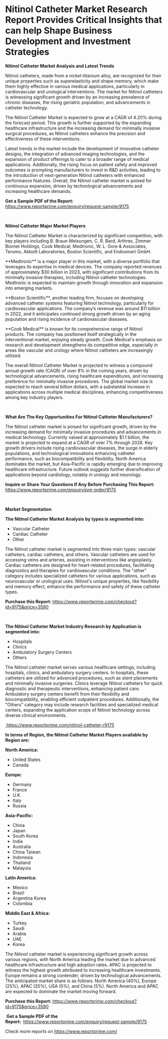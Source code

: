 <p><h1>Nitinol Catheter Market Research Report Provides Critical Insights that can help Shape Business Development and Investment Strategies</h1></p><p><strong>Nitinol Catheter Market Analysis and Latest Trends</strong></p>
<p><p>Nitinol catheters, made from a nickel-titanium alloy, are recognized for their unique properties such as superelasticity and shape memory, which make them highly effective in various medical applications, particularly in cardiovascular and urological interventions. The market for Nitinol catheters is witnessing significant growth driven by an increasing prevalence of chronic diseases, the rising geriatric population, and advancements in catheter technology. </p><p>The Nitinol Catheter Market is expected to grow at a CAGR of 4.20% during the forecast period. This growth is further supported by the expanding healthcare infrastructure and the increasing demand for minimally invasive surgical procedures, as Nitinol catheters enhance the precision and effectiveness of these interventions. </p><p>Latest trends in the market include the development of innovative catheter designs, the integration of advanced imaging technologies, and the expansion of product offerings to cater to a broader range of medical applications. Additionally, the rising focus on patient safety and improved outcomes is prompting manufacturers to invest in R&D activities, leading to the introduction of next-generation Nitinol catheters with enhanced performance features. Overall, the Nitinol catheter market is poised for continuous expansion, driven by technological advancements and increasing healthcare demands.</p></p>
<p><strong>Get a Sample PDF of the Report:&nbsp;</strong> <a href="https://www.reportprime.com/enquiry/request-sample/9175?utm_campaign=2717&utm_medium=2&utm_source=Github&utm_content=ia&utm_term=20032025&utm_id=nitinol-catheter">https://www.reportprime.com/enquiry/request-sample/9175</a></p>
<p>&nbsp;</p>
<p><strong>Nitinol Catheter Major Market Players</strong></p>
<p><p>The Nitinol Catheter Market is characterized by significant competition, with key players including B. Braun Melsungen, C. R. Bard, Arthrex, Zimmer Biomet Holdings, Cook Medical, Medtronic, W. L. Gore & Associates, Terumo, Abbott Laboratories, Boston Scientific, and Endosmart GmbH. </p><p>**Medtronic** is a major player in this market, with a diverse portfolio that leverages its expertise in medical devices. The company reported revenues of approximately $30 billion in 2023, with significant contributions from its minimally invasive therapies, including Nitinol catheter technologies. Medtronic is expected to maintain growth through innovation and expansion into emerging markets.</p><p>**Boston Scientific**, another leading firm, focuses on developing advanced catheter systems featuring Nitinol technology, particularly for cardiovascular applications. The company’s revenue was around $11 billion in 2022, and it anticipates continued strong growth driven by an aging population and rising incidence of cardiovascular diseases.</p><p>**Cook Medical** is known for its comprehensive range of Nitinol products. The company has positioned itself strategically in the interventional market, enjoying steady growth. Cook Medical's emphasis on research and development strengthens its competitive edge, especially in areas like vascular and urology where Nitinol catheters are increasingly utilized.</p><p>The overall Nitinol Catheter Market is projected to witness a compound annual growth rate (CAGR) of over 8% in the coming years, driven by technological advancements, rising healthcare expenditures, and increasing preference for minimally invasive procedures. The global market size is expected to reach several billion dollars, with a substantial increase in applications across multiple medical disciplines, enhancing competitiveness among key industry players.</p></p>
<p>&nbsp;</p>
<p><strong>What Are The Key Opportunities For Nitinol Catheter Manufacturers?</strong></p>
<p><p>The Nitinol catheter market is poised for significant growth, driven by the increasing demand for minimally invasive procedures and advancements in medical technology. Currently valued at approximately $1.1 billion, the market is projected to expand at a CAGR of over 7% through 2028. Key growth drivers include rising cardiovascular diseases, the surge in elderly populations, and technological innovations enhancing catheter performance, such as biocompatibility and flexibility. North America dominates the market, but Asia-Pacific is rapidly emerging due to improving healthcare infrastructure. Future outlook suggests further diversification of applications beyond cardiology, notably in urology and neurology.</p></p>
<p><strong>Inquire or Share Your Questions If Any Before Purchasing This Report:</strong> <a href="https://www.reportprime.com/enquiry/pre-order/9175?utm_campaign=2717&utm_medium=2&utm_source=Github&utm_content=ia&utm_term=20032025&utm_id=nitinol-catheter">https://www.reportprime.com/enquiry/pre-order/9175</a></p>
<p>&nbsp;</p>
<p><strong>Market Segmentation</strong></p>
<p><strong>The Nitinol Catheter Market Analysis by types is segmented into:</strong></p>
<p><ul><li>Vascular Catheter</li><li>Cardiac Catheter</li><li>Other</li></ul></p>
<p><p>The Nitinol catheter market is segmented into three main types: vascular catheters, cardiac catheters, and others. Vascular catheters are used for accessing veins and arteries, assisting in interventions like angioplasty. Cardiac catheters are designed for heart-related procedures, facilitating diagnostics and therapies for cardiovascular conditions. The "other" category includes specialized catheters for various applications, such as neurovascular or urological uses. Nitinol's unique properties, like flexibility and memory effect, enhance the performance and safety of these catheter types.</p></p>
<p><strong>Purchase this Report:&nbsp;</strong><a href="https://www.reportprime.com/checkout?id=9175&price=3590&utm_campaign=2717&utm_medium=2&utm_source=Github&utm_content=ia&utm_term=20032025&utm_id=nitinol-catheter">https://www.reportprime.com/checkout?id=9175&price=3590</a></p>
<p>&nbsp;</p>
<p><strong>The Nitinol Catheter Market Industry Research by Application is segmented into:</strong></p>
<p><ul><li>Hospitals</li><li>Clinics</li><li>Ambulatory Surgery Centers</li><li>Others</li></ul></p>
<p><p>The Nitinol catheter market serves various healthcare settings, including hospitals, clinics, and ambulatory surgery centers. In hospitals, these catheters are utilized for advanced procedures, such as stent placements and minimally invasive surgeries. Clinics leverage Nitinol catheters for quick diagnostic and therapeutic interventions, enhancing patient care. Ambulatory surgery centers benefit from their flexibility and biocompatibility, enabling efficient outpatient procedures. Additionally, the "Others" category may include research facilities and specialized medical centers, expanding the application scope of Nitinol technology across diverse clinical environments.</p></p>
<p><a href="https://www.reportprime.com/nitinol-catheter-r9175?utm_campaign=2717&utm_medium=2&utm_source=Github&utm_content=ia&utm_term=20032025&utm_id=nitinol-catheter">&nbsp;https://www.reportprime.com/nitinol-catheter-r9175</a></p>
<p><strong>In terms of Region, the Nitinol Catheter Market Players available by Region are:</strong></p>
<p>
    <p> <strong> North America: </strong>
        <ul>
            <li>United States</li>
            <li>Canada</li>
        </ul>
        </p> 
    <p> <strong> Europe: </strong>
        <ul>
            <li>Germany</li>
            <li>France</li>
            <li>U.K.</li>
            <li>Italy</li>
            <li>Russia</li>
        </ul>
        </p> 
    <p> <strong> Asia-Pacific: </strong>
        <ul>
            <li>China</li>
            <li>Japan</li>
            <li>South Korea</li>
            <li>India</li>
            <li>Australia</li>
            <li>China Taiwan</li>
            <li>Indonesia</li>
            <li>Thailand</li>
            <li>Malaysia</li>
        </ul>
        </p> 
    <p> <strong> Latin America: </strong>
        <ul>
            <li>Mexico</li>
            <li>Brazil</li>
            <li>Argentina Korea</li>
            <li>Colombia</li>
        </ul>
        </p> 
    <p> <strong> Middle East & Africa: </strong>
        <ul>
            <li>Turkey</li>
            <li>Saudi</li>
            <li>Arabia</li>
            <li>UAE</li>
            <li>Korea</li>
        </ul>
    </p>
    </p>
<p><p>The Nitinol catheter market is experiencing significant growth across various regions, with North America leading the market due to advanced healthcare infrastructure and high adoption rates. APAC is projected to witness the highest growth attributed to increasing healthcare investments. Europe remains a strong contender, driven by technological advancements. The anticipated market share is as follows: North America (40%), Europe (25%), APAC (25%), USA (5%), and China (5%). North America and APAC are expected to dominate the market moving forward.</p></p>
<p><strong>Purchase this Report: </strong><a href="https://www.reportprime.com/checkout?id=9175&price=3590&utm_campaign=2717&utm_medium=2&utm_source=Github&utm_content=ia&utm_term=20032025&utm_id=nitinol-catheter">https://www.reportprime.com/checkout?id=9175&price=3590</a></p>
<p>&nbsp;<strong>Get a Sample PDF of the Report:&nbsp;&nbsp;</strong><a href="https://www.reportprime.com/enquiry/request-sample/9175?utm_campaign=2717&utm_medium=2&utm_source=Github&utm_content=ia&utm_term=20032025&utm_id=nitinol-catheter">https://www.reportprime.com/enquiry/request-sample/9175</a></p>
<p><strong></strong></p>
<p>Check more reports on <a href="https://www.reportprime.com/?utm_campaign=2717&utm_medium=2&utm_source=Github&utm_content=ia&utm_term=20032025&utm_id=nitinol-catheter">https://www.reportprime.com/</a></p>